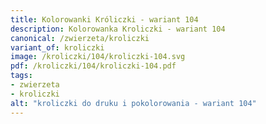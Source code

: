 ```yaml
---
title: Kolorowanki Króliczki - wariant 104
description: Kolorowanka Kroliczki - wariant 104
canonical: /zwierzeta/kroliczki
variant_of: kroliczki
image: /kroliczki/104/kroliczki-104.svg
pdf: /kroliczki/104/kroliczki-104.pdf
tags:
- zwierzeta
- kroliczki
alt: "kroliczki do druku i pokolorowania - wariant 104"
---
```

